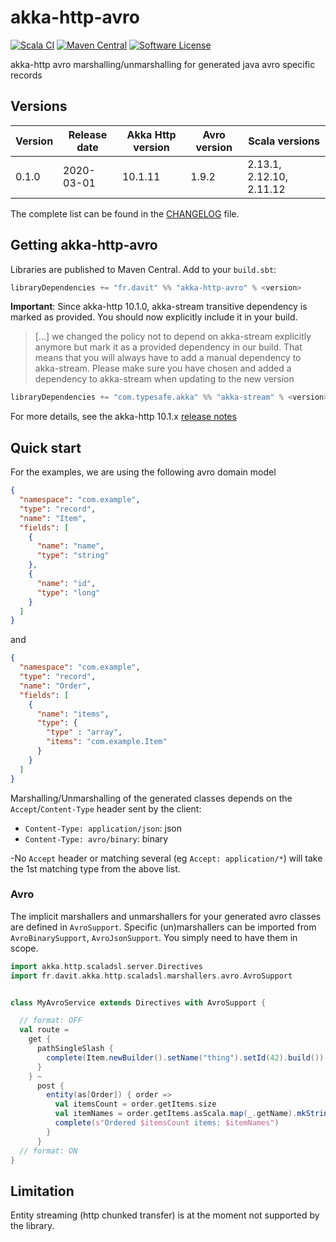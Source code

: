# akka-http-avro

[![Scala CI](https://github.com/RustedBones/akka-http-avro/workflows/Scala%20CI/badge.svg)](https://github.com/RustedBones/akka-http-avro/actions?query=workflow%3A"Scala+CI")
[![Maven Central](https://maven-badges.herokuapp.com/maven-central/fr.davit/akka-http-avro_2.13/badge.svg)](https://maven-badges.herokuapp.com/maven-central/fr.davit/akka-http-avro_2.13)
[![Software License](https://img.shields.io/badge/license-Apache%202-brightgreen.svg?style=flat)](LICENSE)


akka-http avro  marshalling/unmarshalling for generated java avro specific records


## Versions

| Version | Release date | Akka Http version | Avro version | Scala versions                 |
| ------- | ------------ | ----------------- | ------------ | ------------------------------ |
| 0.1.0   | 2020-03-01   | 10.1.11           | 1.9.2        | 2.13.1, 2.12.10, 2.11.12       | 

The complete list can be found in the [CHANGELOG](CHANGELOG.md) file.

## Getting akka-http-avro

Libraries are published to Maven Central. Add to your `build.sbt`:

```scala
libraryDependencies += "fr.davit" %% "akka-http-avro" % <version>
```

**Important**: Since akka-http 10.1.0, akka-stream transitive dependency is marked as provided. You should now explicitly
include it in your build.

> [...] we changed the policy not to depend on akka-stream explicitly anymore but mark it as a provided dependency in our build. 
That means that you will always have to add a manual dependency to akka-stream. Please make sure you have chosen and 
added a dependency to akka-stream when updating to the new version

```scala
libraryDependencies += "com.typesafe.akka" %% "akka-stream" % <version> // Only Akka 2.5 supported
```

For more details, see the akka-http 10.1.x [release notes](https://doc.akka.io/docs/akka-http/current/release-notes/10.1.x.html)

## Quick start

For the examples, we are using the following avro domain model 

```json
{
  "namespace": "com.example",
  "type": "record",
  "name": "Item",
  "fields": [
    {
      "name": "name",
      "type": "string"
    },
    {
      "name": "id",
      "type": "long"
    }
  ]
}
```
and
```json
{
  "namespace": "com.example",
  "type": "record",
  "name": "Order",
  "fields": [
    {
      "name": "items",
      "type": {
        "type" : "array",
        "items": "com.example.Item"
      }
    }
  ]
}
```

Marshalling/Unmarshalling of the generated classes depends on the `Accept`/`Content-Type` header sent by the client:
- `Content-Type: application/json`: json
- `Content-Type: avro/binary`: binary

-No `Accept` header or matching several (eg `Accept: application/*`) will take the 1st matching type from the above list.

### Avro

The implicit marshallers and unmarshallers for your generated avro classes are defined in 
`AvroSupport`. Specific (un)marshallers can be imported from `AvroBinarySupport`, `AvroJsonSupport`. 
You simply need to have them in scope.

```scala
import akka.http.scaladsl.server.Directives
import fr.davit.akka.http.scaladsl.marshallers.avro.AvroSupport


class MyAvroService extends Directives with AvroSupport {

  // format: OFF
  val route =
    get {
      pathSingleSlash {
        complete(Item.newBuilder().setName("thing").setId(42).build())
      }
    } ~
      post {
        entity(as[Order]) { order =>
          val itemsCount = order.getItems.size
          val itemNames = order.getItems.asScala.map(_.getName).mkString(", ")
          complete(s"Ordered $itemsCount items: $itemNames")
        }
      }
  // format: ON
}
```

## Limitation

Entity streaming (http chunked transfer) is at the moment not supported by the library.



